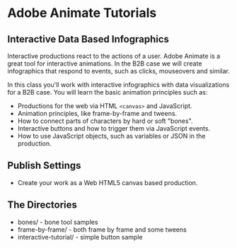 # Adobe Animate Tutorials

## Interactive Data Based Infographics

Interactive productions react to the actions of a user. Adobe Animate is a great tool for interactive animations. In the B2B case we will create infographics that respond to events, such as clicks, mouseovers and similar. 

In this class you'll work with interactive infographics with data visualizations for a B2B case. You will learn the basic animation principles such as:

* Productions for the web via HTML `<canvas>` and JavaScript.
* Animation principles, like frame-by-frame and tweens.
* How to connect parts of characters by hard or soft "bones".
* Interactive buttons and how to trigger them via JavaScript events.
* How to use JavaScript objects, such as variables or JSON in the production.

## Publish Settings

* Create your work as a Web HTML5 canvas based production. 

## The Directories

* bones/  - bone tool samples
* frame-by-frame/ - both frame by frame and some tweens
* interactive-tutorial/ - simple button sample